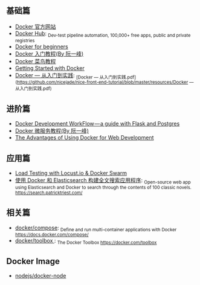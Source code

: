 ## 基础篇

- [Docker 官方网站](https://www.docker.com/)
- [Docker Hub](https://hub.docker.com/): <sub>Dev-test pipeline automation, 100,000+ free apps, public and private registries</sub>
- [Docker for beginners](https://docker-curriculum.com/)
- [Docker 入门教程(By 阮一峰)](http://www.ruanyifeng.com/blog/2018/02/docker-tutorial.html)
- [Docker 菜鸟教程](http://www.runoob.com/docker/docker-tutorial.html)
- [Getting Started with Docker](https://scotch.io/tutorials/getting-started-with-docker)
- [Docker — 从入门到实践](https://yeasy.gitbooks.io/docker_practice/content/): <sub>[Docker — 从入门到实践.pdf](https://github.com/nicejade/nice-front-end-tutorial/blob/master/resources/Docker — 从入门到实践.pdf)</sub>

## 进阶篇

- [Docker Development WorkFlow — a guide with Flask and Postgres](https://medium.freecodecamp.org/docker-development-workflow-a-guide-with-flask-and-postgres-db1a1843044a)
- [Docker 微服务教程(By 阮一峰)](http://www.ruanyifeng.com/blog/2018/02/docker-wordpress-tutorial.html)
- [The Advantages of Using Docker for Web Development](https://codeburst.io/the-advantages-of-using-docker-for-web-development-23096c457fad)

## 应用篇

- [Load Testing with Locust.io & Docker Swarm](https://wheniwork.engineering/load-testing-with-locust-io-docker-swarm-d78a2602997a)
- [使用 Docker 和 Elasticsearch 构建全文搜索应用程序](https://blog.patricktriest.com/text-search-docker-elasticsearch/): <sub>Open-source web app using Elasticsearch and Docker to search through the contents of 100 classic novels. https://search.patricktriest.com/</sub>

## 相关篇

- [docker/compose](https://github.com/docker/compose): <sub>Define and run multi-container applications with Docker https://docs.docker.com/compose/</sub>
- [docker/toolbox ](https://github.com/docker/toolbox): <sub>The Docker Toolbox https://docker.com/toolbox</sub>

## Docker Image

- [nodejs/docker-node](https://github.com/nodejs/docker-node)
